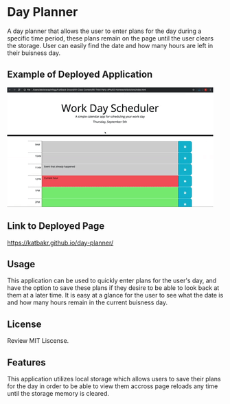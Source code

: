 # Day Planner

A day planner that allows the user to enter plans for the day during a specific time period, these plans remain on the page until the user clears the storage. User can easily find the date and how many hours are left in their buisness day.

## Example of Deployed Application

![A user clicks on slots on the color-coded calendar and edits the events.](./assets/images/05-third-party-apis-homework-demo.gif)

## Link to Deployed Page

https://katbakr.github.io/day-planner/

## Usage

This application can be used to quickly enter plans for the user's day, and have the option to save these plans if they desire to be able to look back at them at a later time. It is easy at a glance for the user to see what the date is and how many hours remain in the current buisness day. 

## License

Review MIT Liscense. 

## Features

This application utilizes local storage which allows users to save their plans for the day in order to be able to view them accross page reloads any time until the storage memory is cleared.
